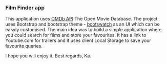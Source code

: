 ### Film Finder app
This application uses [OMDb API](http://www.omdbapi.com/) The Open Movie Database.
The project uses Bootstrap and bootstrap theme - [bootswatch](https://bootswatch.com/) as an UI which can be easyly customised.
The main idea was to build a simple application where you could search for films and store your favourites. It has a link to Youtube.com for trailers and it uses client Local Storage to save your favourite queries.

I hope you will enjoy it.
Best regards,
Ka.